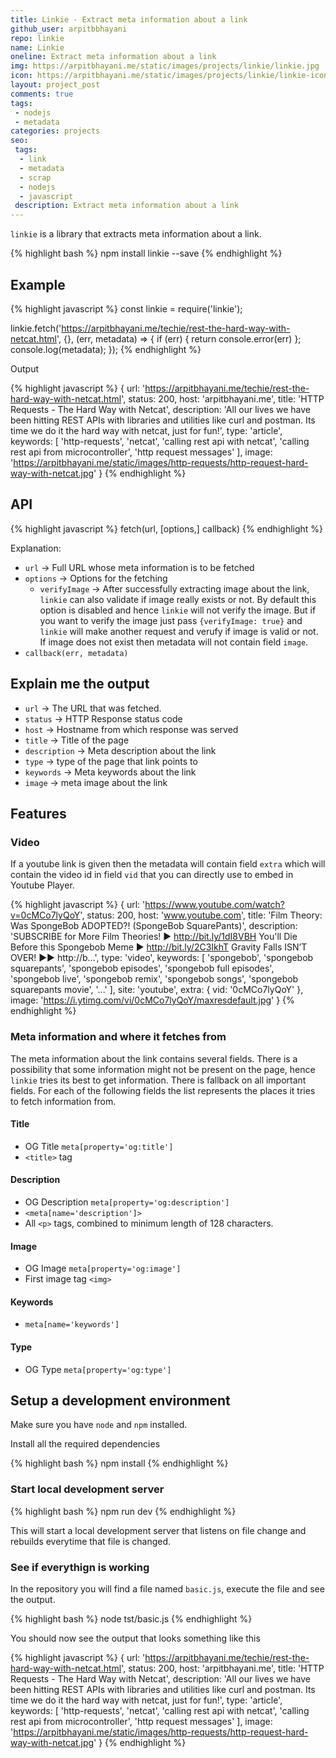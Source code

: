 ```yaml
---
title: Linkie - Extract meta information about a link
github_user: arpitbbhayani
repo: linkie
name: Linkie
oneline: Extract meta information about a link
img: https://arpitbhayani.me/static/images/projects/linkie/linkie.jpg
icon: https://arpitbhayani.me/static/images/projects/linkie/linkie-icon.jpg
layout: project_post
comments: true
tags:
 - nodejs
 - metadata
categories: projects
seo:
 tags:
  - link
  - metadata
  - scrap
  - nodejs
  - javascript
 description: Extract meta information about a link
---
```


`linkie` is a library that extracts meta information about a link.

{% highlight bash %}
npm install linkie --save
{% endhighlight %}

## Example

{% highlight javascript %}
const linkie = require('linkie');

linkie.fetch('https://arpitbhayani.me/techie/rest-the-hard-way-with-netcat.html', {}, (err, metadata) => {
    if (err) { return console.error(err) };
    console.log(metadata);
});
{% endhighlight %}

Output

{% highlight javascript %}
{ url: 'https://arpitbhayani.me/techie/rest-the-hard-way-with-netcat.html',
  status: 200,
  host: 'arpitbhayani.me',
  title: 'HTTP Requests - The Hard Way with Netcat',
  description: 'All our lives we have been hitting REST APIs with libraries and utilities like curl and postman. Its time we do it the hard way with netcat, just for fun!',
  type: 'article',
  keywords:
   [ 'http-requests',
     'netcat',
     'calling rest api with netcat',
     'calling rest api from microcontroller',
     'http request messages' ],
  image: 'https://arpitbhayani.me/static/images/http-requests/http-request-hard-way-with-netcat.jpg' }
{% endhighlight %}

## API

{% highlight javascript %}
fetch(url, [options,] callback)
{% endhighlight %}

Explanation:

 - `url` -> Full URL whose meta information is to be fetched
 - `options` -> Options for the fetching
   - `verifyImage` -> After successfully extracting image about the link, `linkie` can also validate if image really exists or not. By default this option is disabled and hence `linkie` will not verify the image. But if you want to verify the image just pass `{verifyImage: true}` and `linkie` will make another request and verufy if image is valid or not. If image does not exist then metadata will not contain field `image`.
 - `callback(err, metadata)`

## Explain me the output

 - `url` -> The URL that was fetched.
 - `status` -> HTTP Response status code
 - `host` -> Hostname from which response was served
 - `title` -> Title of the page
 - `description` -> Meta description about the link
 - `type` -> type of the page that link points to
 - `keywords` -> Meta keywords about the link
 - `image` -> meta image about the link

## Features

### Video
If a youtube link is given then the metadata will contain field `extra` which
will contain the video id in field `vid` that you can directly use to embed
in Youtube Player.

{% highlight javascript %}
{ url: 'https://www.youtube.com/watch?v=0cMCo7lyQoY',
  status: 200,
  host: 'www.youtube.com',
  title: 'Film Theory: Was SpongeBob ADOPTED?! (SpongeBob SquarePants)',
  description: 'SUBSCRIBE for More Film Theories! ► http://bit.ly/1dI8VBH You\'ll Die Before this Spongebob Meme ► http://bit.ly/2C3IkhT Gravity Falls ISN’T OVER! ►► http://b...',
  type: 'video',
  keywords:
   [ 'spongebob',
     'spongebob squarepants',
     'spongebob episodes',
     'spongebob full episodes',
     'spongebob live',
     'spongebob remix',
     'spongebob songs',
     'spongebob squarepants movie',
     '...' ],
  site: 'youtube',
  extra: { vid: '0cMCo7lyQoY' },
  image: 'https://i.ytimg.com/vi/0cMCo7lyQoY/maxresdefault.jpg' }
{% endhighlight %}

### Meta information and where it fetches from

The meta information about the link contains several fields. There is a
possibility that some information might not be present on the page, hence
`linkie` tries its best to get information. There is fallback on all important
fields. For each of the following fields the list represents the places it
tries to fetch information from.

#### Title

 - OG Title `meta[property='og:title']`
 - `<title>` tag

#### Description

 - OG Description `meta[property='og:description']`
 - `<meta[name='description']>`
 - All `<p>` tags, combined to minimum length of 128 characters.

#### Image

 - OG Image `meta[property='og:image']`
 - First image tag `<img>`

#### Keywords

 - `meta[name='keywords']`

#### Type

- OG Type `meta[property='og:type']`

## Setup a development environment

Make sure you have `node` and `npm` installed.

Install all the required dependencies

{% highlight bash %}
npm install
{% endhighlight %}

### Start local development server

{% highlight bash %}
npm run dev
{% endhighlight %}

This will start a local development server that listens on file change and
rebuilds everytime that file is changed.

### See if everythign is working

In the repository you will find a file named `basic.js`, execute the file
and see the output.

{% highlight bash %}
node tst/basic.js
{% endhighlight %}

You should now see the output that looks something like this

{% highlight javascript %}
{ url: 'https://arpitbhayani.me/techie/rest-the-hard-way-with-netcat.html',
  status: 200,
  host: 'arpitbhayani.me',
  title: 'HTTP Requests - The Hard Way with Netcat',
  description: 'All our lives we have been hitting REST APIs with libraries and utilities like curl and postman. Its time we do it the hard way with netcat, just for fun!',
  type: 'article',
  keywords:
   [ 'http-requests',
     'netcat',
     'calling rest api with netcat',
     'calling rest api from microcontroller',
     'http request messages' ],
  image: 'https://arpitbhayani.me/static/images/http-requests/http-request-hard-way-with-netcat.jpg' }
{% endhighlight %}
